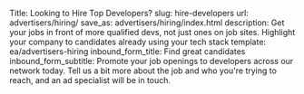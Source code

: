 Title: Looking to Hire Top Developers?
slug: hire-developers
url: advertisers/hiring/
save_as: advertisers/hiring/index.html
description: Get your jobs in front of more qualified devs, not just ones on job sites. Highlight your company to candidates already using your tech stack
template: ea/advertisers-hiring
inbound_form_title: Find great candidates
inbound_form_subtitle: Promote your job openings to developers across our network today. Tell us a bit more about the job and who you're trying to reach, and an ad specialist will be in touch.
